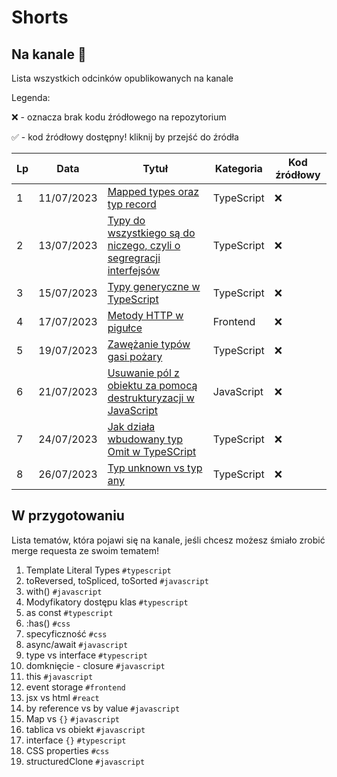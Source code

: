 # Shorts

## Na kanale 🎥
Lista wszystkich odcinków opublikowanych na kanale

Legenda:

❌ - oznacza brak kodu źródłowego na repozytorium

✅ - kod źródłowy dostępny! kliknij by przejść do źródła

|  Lp |   Data |  Tytuł |  Kategoria |  Kod źródłowy |
|---|---|---|---|---|
| 1  | 11/07/2023  |  [Mapped types oraz typ record](https://www.youtube.com/shorts/Jc2bd5fmavY) | TypeScript  | ❌  |
| 2  | 13/07/2023  |  [Typy do wszystkiego są do niczego, czyli o segregracji interfejsów](https://www.youtube.com/shorts/dISGQ6m0DHw) | TypeScript  | ❌  |
| 3  | 15/07/2023  |  [Typy generyczne w TypeScript](https://www.youtube.com/shorts/3ZSxGbuaKbU) | TypeScript  | ❌  |
| 4  | 17/07/2023  |  [Metody HTTP w pigułce](https://www.youtube.com/shorts/XjYdu3mjrJw) | Frontend  | ❌  |
| 5  | 19/07/2023  |  [Zawężanie typów gasi pożary](https://www.youtube.com/shorts/SpTVqUAx6BQ) | TypeScript  | ❌  |
| 6  | 21/07/2023  |  [Usuwanie pól z obiektu za pomocą destrukturyzacji w JavaScript](https://www.youtube.com/shorts/P3_hGJqNL9s) | JavaScript  | ❌  |
| 7  | 24/07/2023  |  [Jak działa wbudowany typ Omit w TypeSCript](https://www.youtube.com/shorts/IlPSGr6IuSY) | TypeScript  | ❌  |
| 8 | 26/07/2023  |  [Typ unknown vs typ any](https://www.youtube.com/shorts/wItISr_i34E) | TypeScript  | ❌  |



## W przygotowaniu
Lista tematów, która pojawi się na kanale, jeśli chcesz możesz śmiało zrobić merge requesta ze swoim tematem!


1. Template Literal Types `#typescript`
2. toReversed, toSpliced, toSorted `#javascript`
3. with() `#javascript`
4. Modyfikatory dostępu klas `#typescript`
5. as const `#typescript`
6. :has() `#css`
7. specyficzność `#css`
8. async/await `#javascript`
9. type vs interface `#typescript`
10. domknięcie - closure `#javascript`
11. this `#javascript`
12. event storage `#frontend`
13. jsx vs html `#react`
14. by reference vs by value `#javascript`
15. Map vs `{}` `#javascript`
16. tablica vs obiekt `#javascript`
17. interface `{}` `#typescript`
18. CSS properties `#css`
19. structuredClone `#javascript`